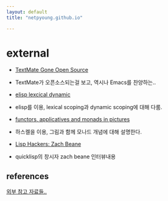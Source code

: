 ```yaml
---
layout: default
title: "netpyoung.github.io"

---
```


# external

* [TextMate Gone Open Source](TextMate_Gone_Open_Source)
 - TextMate가 오픈소스되는걸 보고, 역시나 Emacs를 찬양하는..
* [elisp lexcical dynamic](elisp_lexcical_dynamic)
 - elisp를 이용, lexical scoping과 dynamic scoping에 대해 다룸.
* [functors, applicatives and monads in pictures](functors_applicatives_and_monads_in_pictures)
 - 하스켈을 이용, 그림과 함께 모나드 개념에 대해 설명한다.

* [Lisp Hackers: Zach Beane](lisp_hacker_zach_beane)
 - quicklisp의 창시자 zach beane 인터뷰내용


## references
[외부 참고 자료들..](refs/)
